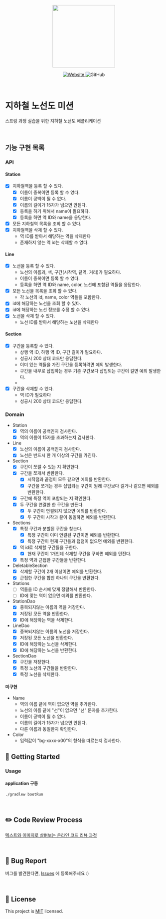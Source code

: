 <p align="center">
    <img width="200px;" src="https://raw.githubusercontent.com/woowacourse/atdd-subway-admin-frontend/master/images/main_logo.png"/>
</p>
<p align="center">
  <a href="https://techcourse.woowahan.com/c/Dr6fhku7" alt="woowacourse subway">
    <img alt="Website" src="https://img.shields.io/website?url=https%3A%2F%2Fedu.nextstep.camp%2Fc%2FR89PYi5H">
  </a>
  <img alt="GitHub" src="https://img.shields.io/github/license/woowacourse/atdd-subway-map">
</p>

<br>

# 지하철 노선도 미션

스프링 과정 실습을 위한 지하철 노선도 애플리케이션

<br>

## 기능 구현 목록

### API

#### Station

- [x] 지하철역을 등록 할 수 있다.
    - [x] 이름이 중복이면 등록 할 수 었다.
    - [x] 이름이 공백이 될 수 없다.
    - [x] 이름의 길이가 15자가 넘으면 안된다.
    - [x] 등록을 하기 위해서 name이 필요하다.
    - [x] 등록을 하면 역 ID와 name을 응답한다.
- [x] 모든 지하철역 목록을 조회 할 수 있다.
- [x] 지하철역을 삭제 할 수 있다.
    - 역 ID를 받아서 해당하는 역을 삭제한다
    - 존재하지 않는 역 id는 삭제할 수 없다.

#### Line

- [x] 노선을 등록 할 수 있다.
    - 노선의 이름과, 색, 구간(시작역, 끝역, 거리)가 필요하다.
    - 이름이 중복이면 등록 할 수 었다.
    - 등록을 하면 역 ID와 name, color, 노선에 포함된 역들을 응답한다.
- [x] 모든 노선을 목록을 조회 할 수 있다.
    - 각 노선의 id, name, color 역들을 포함한다.
- [x] id에 해당하는 노선을 조회 할 수 있다.
- [x] id에 해당하는 노선 정보를 수정 할 수 있다.
- [x] 노선을 삭제 할 수 있다.
    - 노선 ID를 받아서 해당하는 노선을 삭제한다

#### Section

- [x] 구간을 등록할 수 있다.
  - 상행 역 ID, 하행 역 ID, 구간 길이가 필요하다.
  - 성공시 200 상태 코드만 응답한다.
  - 이미 있는 역들을 가진 구간을 등록하려면 예외 발생한다.
  - 구간을 내부로 삽입하는 경우 기존 구간보다 삽입되는 구간이 길면 예외 발생한다.
  - 
- [x] 구간을 삭제할 수 있다.
  - 역 ID가 필요하다
  - 성공시 200 상태 코드만 응답한다.

### Domain

- Station
  - [x] 역의 이름이 공백인지 검사한다.
  - [x] 역의 이름이 15자를 초과하는지 검사한다.
- Line
  - [x] 노선의 이름이 공백인지 검사한다.
  - [x] 노선은 반드시 한 개 이상의 구간을 가진다.
- Section
  - [x] 구간이 쪼갤 수 있는 지 확인한다.
  - [x] 구간을 쪼개서 반환한다.
    - [x] 시작점과 끝점이 모두 같으면 예외를 반환한다.
    - [x] 구간을 쪼개는 경우 삽입되는 구간이 원래 구간보다 길거나 같으면 예외를 반환한다.
  - [x] 구간에 특정 역이 포함되는 지 확인한다.
  - [x] 두 구간을 연결한 한 구간을 만든다.
    - [x] 두 구간이 연결되지 않으면 예외를 반환한다.
    - [x] 두 구간이 시작과 끝이 동일하면 예외를 반환한다.
- Sections
  - [x] 특정 구간과 분할된 구간을 찾는다.
    - [x] 특정 구간이 이미 연결된 구간이면 예외를 반환한다.
    - [x] 특정 구간이 현재 구간들과 접점이 없으면 예외를 반환한다.
  - [x] 역 id로 삭제할 구간들을 구한다.
    - [x] 현재 구간이 1개인데 삭제할 구간을 구하면 예외를 던진다.
  - [x] 특정 역과 근접한 구간들을 반환한다.
- DeletableSection
  - [x] 삭제할 구간이 2개 이상이면 예외를 반환한다.
  - [x] 근접한 구간을 합친 하나의 구간을 반환한다.
- Stations
  - [ ] 역들을 ID 순서에 맞게 정렬해서 반환한다.
  - [ ] ID에 맞는 역이 없으면 예외를 반환한다.
- StationDao
   - [x] 중복되지않는 이름의 역을 저장한다.
   - [x] 저장된 모든 역을 반환한다.
   - [x] ID에 해당하는 역을 삭제한다.
- LineDao
    - [x] 중복되지않는 이름의 노선을 저장한다.
    - [x] 저장된 모든 노선을 반환한다.
    - [x] ID에 해당하는 노선을 삭제한다.
    - [x] ID에 해당하는 노선을 반환한다.
- SectionDao
  - [x] 구간을 저장한다.
  - [x] 특정 노선의 구간들을 반환한다.
  - [x] 특정 노선을 삭제한다.

#### 미구현
- Name
  - 역의 이름 끝에 역이 없으면 역을 추가한다.
  - 노선의 이름 끝에 "선"이 없으면 "선" 문자를 추가한다.
  - 이름이 공백이 될 수 없다.
  - 이름의 길이가 15자가 넘으면 안된다.
  - 다른 이름과 동일한지 확인한다.
- Color
  - 입력값이 "bg-xxxx-x00"의 형식을 따르는지 검사한다.
## 🚀 Getting Started

### Usage

#### application 구동

```
./gradlew bootRun
```

<br>

## ✏️ Code Review Process

[텍스트와 이미지로 살펴보는 온라인 코드 리뷰 과정](https://github.com/next-step/nextstep-docs/tree/master/codereview)

<br>

## 🐞 Bug Report

버그를 발견한다면, [Issues](https://github.com/woowacourse/atdd-subway-map/issues) 에 등록해주세요 :)

<br>

## 📝 License

This project is [MIT](https://github.com/woowacourse/atdd-subway-map/blob/master/LICENSE) licensed.
